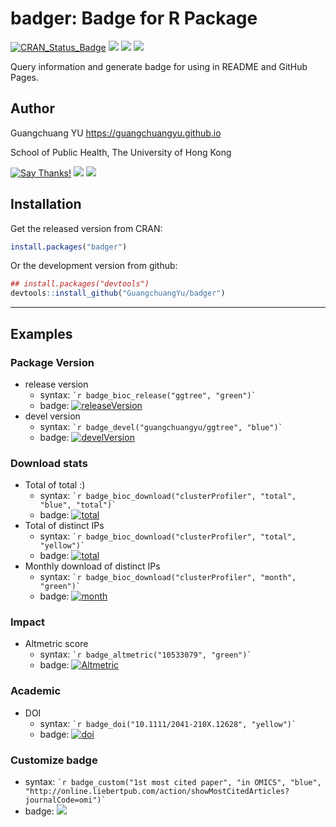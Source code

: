 <!-- README.md is generated from README.Rmd. Please edit that file -->
badger: Badge for R Package
===========================

[![CRAN\_Status\_Badge](http://www.r-pkg.org/badges/version/badger?color=green)](https://cran.r-project.org/package=badger) ![](http://cranlogs.r-pkg.org/badges/grand-total/badger?color=green) ![](http://cranlogs.r-pkg.org/badges/badger?color=green) ![](http://cranlogs.r-pkg.org/badges/last-week/badger?color=green)

Query information and generate badge for using in README and GitHub Pages.

Author
------

Guangchuang YU <https://guangchuangyu.github.io>

School of Public Health, The University of Hong Kong

[![Say Thanks!](https://img.shields.io/badge/Say%20Thanks-!-1EAEDB.svg)](https://saythanks.io/to/GuangchuangYu) [![](https://img.shields.io/badge/follow%20me%20on-微信-green.svg?style=flat)](https://guangchuangyu.github.io/blog_images/biobabble.jpg) [![](https://img.shields.io/badge/打赏-支付宝/微信-green.svg?style=flat)](https://guangchuangyu.github.io/blog_images/pay_qrcode.png)

Installation
------------

Get the released version from CRAN:

``` r
install.packages("badger")
```

Or the development version from github:

``` r
## install.packages("devtools")
devtools::install_github("GuangchuangYu/badger")
```

------------------------------------------------------------------------

Examples
--------

### Package Version

-   release version
    -   syntax: `` `r badge_bioc_release("ggtree", "green")` ``
    -   badge: [![releaseVersion](https://img.shields.io/badge/release%20version-1.10.5-green.svg?style=flat)](https://bioconductor.org/packages/ggtree)
-   devel version
    -   syntax: `` `r badge_devel("guangchuangyu/ggtree", "blue")` ``
    -   badge: [![develVersion](https://img.shields.io/badge/devel%20version-1.11.6-blue.svg?style=flat)](https://github.com/guangchuangyu/ggtree)

### Download stats

-   Total of total :)
    -   syntax: `` `r badge_bioc_download("clusterProfiler", "total", "blue", "total")` ``
    -   badge: [![total](https://img.shields.io/badge/downloads-124972/total-blue.svg?style=flat)](https://bioconductor.org/packages/stats/bioc/clusterProfiler)
-   Total of distinct IPs
    -   syntax: `` `r badge_bioc_download("clusterProfiler", "total", "yellow")` ``
    -   badge: [![total](https://img.shields.io/badge/downloads-64306/total-yellow.svg?style=flat)](https://bioconductor.org/packages/stats/bioc/clusterProfiler)
-   Monthly download of distinct IPs
    -   syntax: `` `r badge_bioc_download("clusterProfiler", "month", "green")` ``
    -   badge: [![month](https://img.shields.io/badge/downloads-2821/month-green.svg?style=flat)](https://bioconductor.org/packages/stats/bioc/clusterProfiler)

### Impact

-   Altmetric score
    -   syntax: `` `r badge_altmetric("10533079", "green")` ``
    -   badge: [![Altmetric](https://img.shields.io/badge/Altmetric-327-green.svg?style=flat)](https://www.altmetric.com/details/10533079)

### Academic

-   DOI
    -   syntax: `` `r badge_doi("10.1111/2041-210X.12628", "yellow")` ``
    -   badge: [![doi](https://img.shields.io/badge/doi-10.1111/2041--210X.12628-yellow.svg?style=flat)](http://dx.doi.org/10.1111/2041-210X.12628)

### Customize badge

-   syntax: `` `r badge_custom("1st most cited paper", "in OMICS", "blue",   "http://online.liebertpub.com/action/showMostCitedArticles?journalCode=omi")` ``
-   badge: [![](https://img.shields.io/badge/1st%20most%20cited%20paper-in%20OMICS-blue.svg?style=flat)](http://online.liebertpub.com/action/showMostCitedArticles?journalCode=omi)
